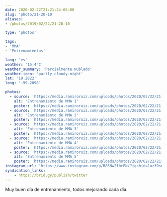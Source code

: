 ```yaml
---
date: 2020-02-22T21:21:24-06:00
slug: 'photo/21-20-10'
aliases:
- /photos/2019/02/22/21-20-10

type: 'photos'

tags:
- 'MMA'
- 'Entrenamientos'

lang: 'es'
weather: '15.4°C'
weather_summary: 'Parcialmente Nublado'
weather-icon: 'partly-cloudy-night'
lat: '19.2822'
long: '-99.2098'

photos:
  - source: 'https://media.ramiroruiz.com/uploads/photos/2020/02/22/21-18-58/mma-training-1.jpg'
    alt: 'Entrenamiento de MMA 1'
    poster: 'https://media.ramiroruiz.com/uploads/photos/2020/02/22/21-18-58/poster.'
  - source: 'https://media.ramiroruiz.com/uploads/photos/2020/02/22/21-19-19/mma-training-2.jpg'
    alt: 'Entrenamiento de MMA 2'
    poster: 'https://media.ramiroruiz.com/uploads/photos/2020/02/22/21-19-19/poster.'
  - source: 'https://media.ramiroruiz.com/uploads/photos/2020/02/22/21-19-39/mma-training-3.jpg'
    alt: 'Entrenamiento de MMA 3'
    poster: 'https://media.ramiroruiz.com/uploads/photos/2020/02/22/21-19-39/poster.'
  - source: 'https://media.ramiroruiz.com/uploads/photos/2020/02/22/21-19-54/mma-training-4.jpg'
    alt: 'Entrenamiento de MMA 4'
    poster: 'https://media.ramiroruiz.com/uploads/photos/2020/02/22/21-19-54/poster.'
  - source: 'https://media.ramiroruiz.com/uploads/photos/2020/02/22/21-20-10/mma-training-5.jpg'
    alt: 'Entrenamiento de MMA 5'
    poster: 'https://media.ramiroruiz.com/uploads/photos/2020/02/22/21-20-10/poster.'
instagram_url: 'https://www.instagram.com/p/B85Nw2fhrPN/?igshid=1uz39sd3h92lc'
syndication_links:
    - https://brid.gy/publish/twitter
---
```

Muy buen día de entrenamiento, todos mejorando cada día. 

 